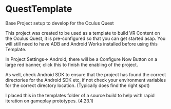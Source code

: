 # QuestTemplate
Base Project setup to develop for the Oculus Quest

This project was created to be used as a template to build VR Content on the Oculus Quest, it is pre-configured so that you can get started asap. You will still need to have ADB and Android Works installed before using this Template. 

In Project Settings-> Android, there will be a Configure Now Button on a large red banner, click this to finish the enabling of the project.

As well, check Android SDK to ensure that the project has found the correct directories for the Android SDK etc, if not check your environment variables for the correct directory location. (Typically does find the right spot)

I placed this in the templates folder of a source build to help with rapid iteration on gameplay prototypes. (4.23.1)

